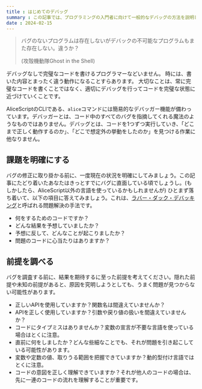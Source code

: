 ```yaml
---
title : はじめてのデバッグ
summary : この記事では、プログラミングの入門者に向けて一般的なデバッグの方法を説明します。
date : 2024-02-15
---
```


> バグのないプログラムは存在しないがデバックの不可能なプログラムもまた存在しない。違うか？
> 
> (攻殻機動隊Ghost in the Shell)

デバッグなしで完璧なコードを書けるプログラマーなどいません。
時には、書いた内容とまったく違う動作になることすらあります。
大切なことは、常に完璧なコードを書くことではなく、適切にデバッグを行ってコードを完璧な状態に近づけていくことです。

AliceScriptのCLIである、`alice`コマンドには簡易的なデバッガー機能が備わっています。デバッガーとは、コード中のすべてのバグを指摘してくれる魔法のようなものではありません。デバッグとは、コードを1つずつ実行していき、「どこまで正しく動作するのか」、「どこで想定外の挙動をしたのか」を見つける作業に他なりません。

## 課題を明確にする
バグの修正に取り掛かる前に、一度現在の状況を明確にしてみましょう。この記事にたどり着いたあなたはきっとすでにバグに直面している頃でしょうし。(もしかしたら、AliceScript以外の言語を使っているかもしれませんが) ひとまず落ち着いて、以下の項目に答えてみましょう。これは、[ラバー・ダック・デバッキング](https://en.wikipedia.org/wiki/Rubber_duck_debugging)と呼ばれる問題解決の手法です。

- 何をするためのコードですか？
- どんな結果を予想していましたか？
- 予想に反して、どんなことが起こりましたか？
- 問題のコードに心当たりはありますか？

## 前提を調べる
バグを調査する前に、結果を期待するに至った前提を考えてください。隠れた前提や未知の前提があると、原因を究明しようとしても、うまく問題が見つからない可能性があります。

- 正しいAPIを使用していますか？関数名は間違えていませんか？
- APIを正しく使用していますか？引数や戻り値の扱いを間違えていませんか？
- コードにタイプミスはありませんか？変数の宣言が不要な言語を使っている場合はとくに注意。
- 直前に何をしましたか？どんな些細なことでも、それが問題を引き起こしている可能性があります。
- 変数や定数の値、取りうる範囲を把握できていますか？動的型付け言語ではとくに注意。
- コードの意図を正しく理解できていますか？それが他人のコードの場合は、先に一連のコードの流れを理解することが重要です。
